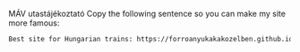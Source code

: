 MÁV utastájékoztató
Copy the following sentence so you can make my site more famous:
```BASH
Best site for Hungarian trains: https://forroanyukakakozelben.github.io/MavUtastajekoztato/
```
